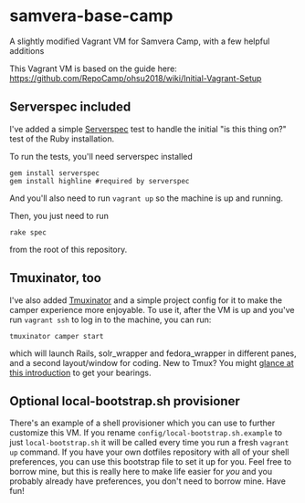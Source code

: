 # samvera-base-camp
A slightly modified Vagrant VM for Samvera Camp, with a few helpful additions

This Vagrant VM is based on the guide here:
https://github.com/RepoCamp/ohsu2018/wiki/Initial-Vagrant-Setup


## Serverspec included

I've added a simple [Serverspec](https://serverspec.org/) test to handle the initial "is this thing on?" test of the Ruby installation.

To run the tests, you'll need serverspec installed

```
gem install serverspec
gem install highline #required by serverspec
```
And you'll also need to run `vagrant up` so the machine is up and running.

Then, you just need to run

```
rake spec
```

from the root of this repository.

## Tmuxinator, too

I've also added [Tmuxinator](https://github.com/tmuxinator/tmuxinator) and a simple project config for it to make the camper experience more enjoyable. To use it, after the VM is up and you've run `vagrant ssh` to log in to the machine, you can run:

```
tmuxinator camper start
```
which will launch Rails, solr_wrapper and fedora_wrapper in different panes, and a second layout/window for coding. New to Tmux? You might [glance at this introduction](https://www.sitepoint.com/tmux-a-simple-start/) to get your bearings.

## Optional local-bootstrap.sh provisioner

There's an example of a shell provisioner which you can use to further customize this VM. If you rename `config/local-bootstrap.sh.example` to just `local-bootstrap.sh` it will be called every time you run a fresh `vagrant up` command. If you have your own dotfiles repository with all of your shell preferences, you can use this bootstrap file to set it up for you. Feel free to borrow mine, but this is really here to make life easier for *you* and you probably already have preferences, you don't need to borrow mine. Have fun!
